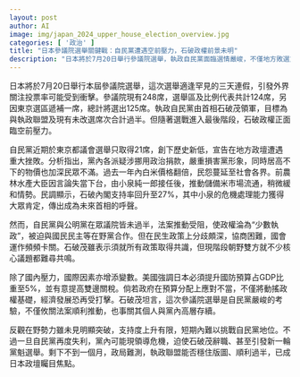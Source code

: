 ```yaml
---
layout: post
author: AI
image: img/japan_2024_upper_house_election_overview.jpg
categories: [ '政治' ]
title: "日本參議院選舉關鍵戰：自民黨遭遇空前壓力，石破政權前景未明"
description: "日本將於7月20日舉行參議院選舉，執政自民黨面臨選情嚴峻，不僅地方敗選重創氣勢，物價飆漲與政治醜聞激化民怨，政權存續充滿變數。石破內閣支持度雖有反彈，但法案推動受阻、國內外壓力迫使朝野妥協。選舉能否穩住過半，牽動石破茂及自民黨高層命運，成為政壇矚目焦點。"
---
```

日本將於7月20日舉行本屆參議院選舉，這次選舉適逢罕見的三天連假，引發外界關注投票率可能受到衝擊。參議院現有248席，選舉區及比例代表共計124席，另因東京選區遞補一席，總計將選出125席。執政自民黨由首相石破茂領軍，目標為與執政聯盟及現有未改選席次合計過半。但隨著選戰進入最後階段，石破政權正面臨空前壓力。

自民黨近期於東京都議會選舉只取得21席，創下歷史新低，宣告在地方政壇遭遇重大挫敗。分析指出，黨內各派疑涉挪用政治捐款，嚴重損害黨形象，同時居高不下的物價也加深民眾不滿。過去一年內白米價格翻倍，民怨蔓延至社會各界。前農林水產大臣因言論失當下台，由小泉純一郎接任後，推動儲備米市場流通，稍微緩和情勢。民調顯示，石破內閣支持率回升至27%，其中小泉的危機處理能力獲得大眾肯定，傳出成為未來首相的呼聲。

然而，自民黨與公明黨在眾議院皆未過半，法案推動受阻，使政權淪為“少數執政”，被迫與國民民主等在野黨合作。但在民生政策上分歧頗深，協商困難，國會運作頻頻卡關。石破茂雖表示須就所有政策取得共識，但現階段朝野雙方就不少核心議題都難尋共鳴。

除了國內壓力，國際因素亦增添變數。美國強調日本必須提升國防預算占GDP比重至5%，並有意提高雙邊關稅。倘若政府在預算分配上應對不當，不僅將動搖政權基礎，經濟發展恐再受打擊。石破茂坦言，這次參議院選舉是自民黨嚴峻的考驗，不僅攸關法案順利推動，也事關其個人與黨內高層存續。

反觀在野勢力雖未見明顯突破，支持度上升有限，短期內難以挑戰自民黨地位。不過一旦自民黨再度失利，黨內可能現領導危機，迫使石破茂辭職、甚至引發新一輪黨魁選舉。剩下不到一個月，政局難測，執政聯盟能否穩住版圖、順利過半，已成日本政壇矚目焦點。